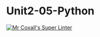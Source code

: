 # Unit2-05-Python
[![Mr Coxall's Super Linter](https://github.com/ICS3U-C-Programming-SantiagoH/Unit2-05-Python/workflows/Mr%20Coxall's%20Super%20Linter/badge.svg)](https://github.com/ICS3U-C-Programming-SantiagoH/Unit2-05-Python/actions/)
